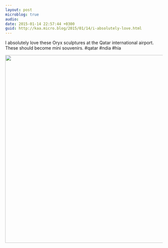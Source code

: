 ```yaml
---
layout: post
microblog: true
audio: 
date: 2015-01-14 22:57:44 +0300
guid: http://kaa.micro.blog/2015/01/14/i-absolutely-love.html
---
```

I absolutely love these Oryx sculptures at the Qatar international airport. These should become mini souvenirs. #qatar #ndia #hia

<img src="https://micro.kaa.bz/uploads/2018/9f09906abd.jpg" width="600" height="600" />
